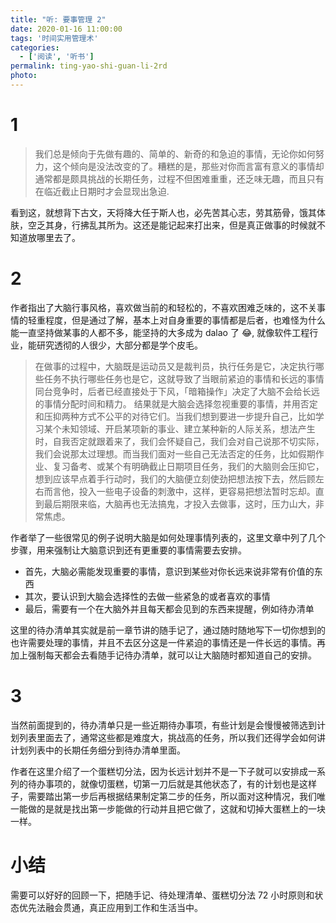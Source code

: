 ```yaml
---
title: "听: 要事管理 2"
date: 2020-01-16 11:00:00
tags: '时间实用管理术'
categories:
  - ['阅读', '听书']
permalink: ting-yao-shi-guan-li-2rd
photo:
---
```


# 1

> 我们总是倾向于先做有趣的、简单的、新奇的和急迫的事情，无论你如何努力，这个倾向是没法改变的了。糟糕的是，那些对你而言富有意义的事情却通常都是颇具挑战的长期任务，过程不但困难重重，还乏味无趣，而且只有在临近截止日期时才会显现出急迫.

看到这，就想背下古文，天将降大任于斯人也，必先苦其心志，劳其筋骨，饿其体肤，空乏其身，行拂乱其所为。这还是能记起来打出来，但是真正做事的时候就不知道放哪里去了。

# 2

作者指出了大脑行事风格，喜欢做当前的和轻松的，不喜欢困难乏味的，这不关事情的轻重程度，但是通过了解，基本上对自身重要的事情都是后者，也难怪为什么能一直坚持做某事的人都不多，能坚持的大多成为 dalao 了 :joy:, 就像软件工程行业，能研究透彻的人很少，大部分都是学个皮毛。

> 在做事的过程中，大脑既是运动员又是裁判员，执行任务是它，决定执行哪些任务不执行哪些任务也是它，这就导致了当眼前紧迫的事情和长远的事情同台竞争时，后者已经直接处于下风，「暗箱操作」决定了大脑不会给长远的事情分配时间和精力。
> 结果就是大脑会选择忽视重要的事情，并用否定和压抑两种方式不公平的对待它们。当我们想到要进一步提升自己，比如学习某个未知领域、开启某项新的事业、建立某种新的人际关系，想法产生时，自我否定就跟着来了，我们会怀疑自己，我们会对自己说那不切实际，我们会说那太过理想。而当我们面对一些自己无法否定的任务，比如假期作业、复习备考、或某个有明确截止日期项目任务，我们的大脑则会压抑它，想到应该早点着手行动时，我们的大脑便立刻使劲把想法按下去，然后顾左右而言他，投入一些电子设备的刺激中，这样，更容易把想法暂时忘却。直到最后期限来临，大脑再也无法搞鬼，才投入去做事，这时，压力山大，非常焦虑。

作者举了一些很常见的例子说明大脑是如何处理事情列表的，这里文章中列了几个步骤，用来强制让大脑意识到还有更重要的事情需要去安排。

- 首先，大脑必需能发现重要的事情，意识到某些对你长远来说非常有价值的东西
- 其次，要认识到大脑会选择性的去做一些紧急的或者喜欢的事情
- 最后，需要有一个在大脑外并且每天都会见到的东西来提醒，例如待办清单

这里的待办清单其实就是前一章节讲的随手记了，通过随时随地写下一切你想到的也许需要处理的事情，并且不去区分这是一件紧迫的事情还是一件长远的事情。再加上强制每天都会去看随手记待办清单，就可以让大脑随时都知道自己的安排。

# 3

当然前面提到的，待办清单只是一些近期待办事项，有些计划是会慢慢被筛选到计划列表里面去了，通常这些都是难度大，挑战高的任务，所以我们还得学会如何讲计划列表中的长期任务细分到待办清单里面。

作者在这里介绍了一个蛋糕切分法，因为长远计划并不是一下子就可以安排成一系列的待办事项的，就像切蛋糕，切第一刀后就是其他状态了，有的计划也是这样子，需要踏出第一步后再根据结果制定第二步的任务，所以面对这种情况，我们唯一能做的是就是找出第一步能做的行动并且把它做了，这就和切掉大蛋糕上的一块一样。

# 小结

需要可以好好的回顾一下，把随手记、待处理清单、蛋糕切分法 72 小时原则和状态优先法融会贯通，真正应用到工作和生活当中。
